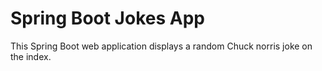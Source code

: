 # Spring Boot Jokes App
This Spring Boot web application displays a random Chuck norris joke on the index.
